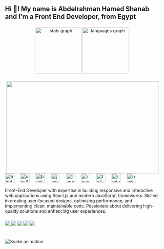 <h2 align="left">Hi 👋! My name is Abdelrahman Hamed Shanab and I'm a Front End Developer, from Egypt </h2>

###

<div align="center">
  <img src="https://github-readme-stats.vercel.app/api?username=maurodesouza&hide_title=false&hide_rank=false&show_icons=true&include_all_commits=true&count_private=true&disable_animations=false&theme=dracula&locale=en&hide_border=false" height="150" alt="stats graph"  />
  <img src="https://github-readme-stats.vercel.app/api/top-langs?username=maurodesouza&locale=en&hide_title=false&layout=compact&card_width=320&langs_count=5&theme=dracula&hide_border=false" height="150" alt="languages graph"  />
</div>

###

<img align="right" height="300" width="500" src="https://media.licdn.com/dms/image/D5612AQGOmwfIE5mlWA/article-cover_image-shrink_720_1280/0/1674617947228?e=2147483647&v=beta&t=FTU_isQ6VYfV5D_ueFHPWvT8ZqgDeJG3yr8Mi8lpfk0" />


<div align="left">

   <img src="https://cdn.jsdelivr.net/gh/devicons/devicon/icons/html5/html5-original.svg" height="30" alt="html5 logo"  />
  <img width="12" />
  <img src="https://cdn.jsdelivr.net/gh/devicons/devicon/icons/css3/css3-original.svg" height="30" alt="css3 logo"  />
  <img width="12" />
    <img src="https://cdn.jsdelivr.net/gh/devicons/devicon/icons/bootstrap/bootstrap-original.svg" height="30" alt="bootstrap logo" />
  <img width="12" />
  <img src="https://cdn.jsdelivr.net/gh/devicons/devicon/icons/javascript/javascript-original.svg" height="30" alt="javascript logo"  />
  <img width="12" />
  <img src="https://cdn.jsdelivr.net/gh/devicons/devicon/icons/typescript/typescript-original.svg" height="30" alt="typescript logo"  />
  <img width="12" />
  <img src="https://cdn.jsdelivr.net/gh/devicons/devicon/icons/react/react-original.svg" height="30" alt="react logo"  />
  <img width="12" />
  
  <img src="https://cdn.jsdelivr.net/gh/devicons/devicon/icons/tailwindcss/tailwindcss-original.svg" height="30" alt="tailwindcss logo" />
  <img width="12" />
  
  <img src="https://cdn.jsdelivr.net/gh/devicons/devicon/icons/redux/redux-original.svg" height="30" alt="redux logo" />
  <img width="12" />
  <img src="https://cdn.jsdelivr.net/gh/devicons/devicon/icons/nextjs/nextjs-original.svg" height="30" alt="next.js logo" />
  <img width="12" />
</div>

<div align="left" >
  <p>Front-End Developer with expertise in building responsive and interactive web applications using React.js and modern JavaScript frameworks. Skilled in creating user-focused designs, optimizing performance, and implementing clean, maintainable code. Passionate about delivering high-quality solutions and enhancing user experiences.  
</p>
</div>


###
<div align="left">
 <a href="[https://www.linkedin.com/in/mohamedabusrea](https://wa.me/+01127970969)">
   <img src="https://img.shields.io/badge/WhatsApp-25D366?style=flat&logo=whatsapp&logoColor=white"/>
 </a>
 <a href="[https://www.linkedin.com/in/mohamedabusrea](https://www.facebook.com/3bdo.hamed)">
   <img src="https://img.shields.io/badge/facebook-%230177B5?style=flat&logo=facebook&logoColor=white"/></a>
 <a href="https://www.linkedin.com/in/mohamedabusrea"><img src="https://img.shields.io/badge/linkedin-%230177B5?style=flat&logo=linkedin&logoColor=white"/></a>
  <a href="https://www.instagram.com/mohamed_abusrea"><img src="https://img.shields.io/badge/instagram-%23E4415F?style=flat&logo=instagram&logoColor=white"/></a>
 <a href="https://www.youtube.com/c/mohamedabusrea"><img src="https://img.shields.io/badge/gmail-%23FF0000?style=flat&logo=gmail&logoColor=white"/></a>
  
</div>


###

<br clear="both">

<img src="https://raw.githubusercontent.com/maurodesouza/maurodesouza/output/snake.svg" alt="Snake animation" />

###
